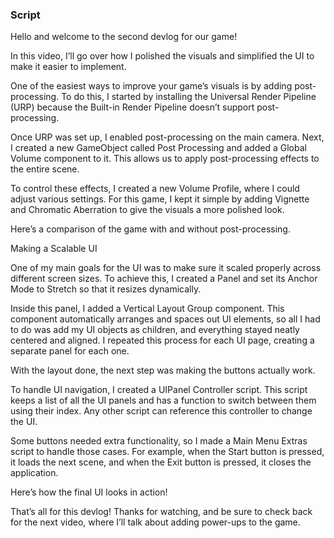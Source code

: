 ### Script

Hello and welcome to the second devlog for our game!

In this video, I’ll go over how I polished the visuals and simplified the UI to make it easier to implement.

One of the easiest ways to improve your game’s visuals is by adding post-processing. To do this, I started by installing the Universal Render Pipeline (URP) because the Built-in Render Pipeline doesn’t support post-processing.

Once URP was set up, I enabled post-processing on the main camera. Next, I created a new GameObject called Post Processing and added a Global Volume component to it. This allows us to apply post-processing effects to the entire scene.

To control these effects, I created a new Volume Profile, where I could adjust various settings. For this game, I kept it simple by adding Vignette and Chromatic Aberration to give the visuals a more polished look.

Here’s a comparison of the game with and without post-processing.

Making a Scalable UI

One of my main goals for the UI was to make sure it scaled properly across different screen sizes. To achieve this, I created a Panel and set its Anchor Mode to Stretch so that it resizes dynamically.

Inside this panel, I added a Vertical Layout Group component. This component automatically arranges and spaces out UI elements, so all I had to do was add my UI objects as children, and everything stayed neatly centered and aligned. I repeated this process for each UI page, creating a separate panel for each one.

With the layout done, the next step was making the buttons actually work.

To handle UI navigation, I created a UIPanel Controller script. This script keeps a list of all the UI panels and has a function to switch between them using their index. Any other script can reference this controller to change the UI.

Some buttons needed extra functionality, so I made a Main Menu Extras script to handle those cases. For example, when the Start button is pressed, it loads the next scene, and when the Exit button is pressed, it closes the application.

Here’s how the final UI looks in action!

That’s all for this devlog! Thanks for watching, and be sure to check back for the next video, where I’ll talk about adding power-ups to the game.